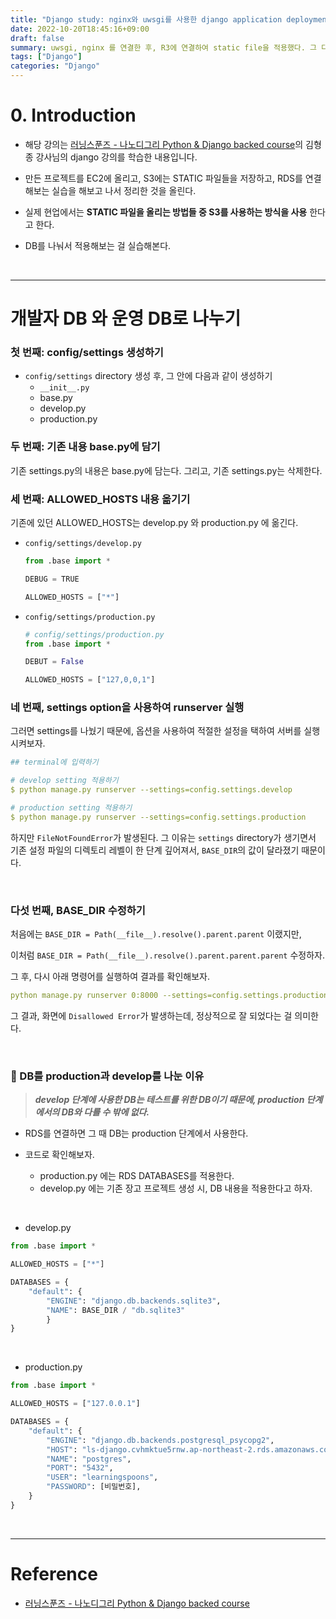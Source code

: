 ```yaml
---
title: "Django study: nginx와 uwsgi를 사용한 django application deployment 04 - DB 나누기"
date: 2022-10-20T18:45:16+09:00
draft: false
summary: uwsgi, nginx 를 연결한 후, R3에 연결하여 static file을 적용했다. 그 다음으로 DB를 develop 단계와 product 단계로 나눠서 적용하기 위해 DB를 나누는 작업을 해본다. 
tags: ["Django"]
categories: "Django"
---
```

# 0. Introduction 

- 해당 강의는 [러닝스푼즈 - 나노디그리 Python & Django backed course](https://learningspoons.com/course/detail/django-backend/)의 김형종 강사님의 django 강의를 학습한 내용입니다.

- 만든 프로젝트를 EC2에 올리고, S3에는 STATIC 파일들을 저장하고, RDS를 연결해보는 실습을 해보고 나서 정리한 것을 올린다.

- 실제 현업에서는 **STATIC 파일을 올리는 방법들 중 S3를 사용하는 방식을 사용** 한다고 한다. 

- DB를 나눠서 적용해보는 걸 실습해본다.

&nbsp;

---
# 개발자 DB 와 운영 DB로 나누기 

### 첫 번째: config/settings 생성하기

- `config/settings` directory 생성 후, 그 안에 다음과 같이 생성하기
    - `__init__.py`
    - base.py
    - develop.py
    - production.py

### 두 번째: 기존 내용 base.py에 담기

기존 settings.py의 내용은 base.py에 담는다. 그리고, 기존 settings.py는 삭제한다.


### 세 번째: ALLOWED_HOSTS 내용 옮기기

기존에 있던 ALLOWED_HOSTS는 develop.py 와 production.py 에 옮긴다. 

- `config/settings/develop.py` 

    ```python
    from .base import * 

    DEBUG = TRUE

    ALLOWED_HOSTS = ["*"]
    ```

- `config/settings/production.py`

    ```python
    # config/settings/production.py
    from .base import *

    DEBUT = False

    ALLOWED_HOSTS = ["127,0,0,1"]
    ```

### 네 번째, settings option을 사용하여 runserver 실행 

그러면 settings를 나눴기 때문에, 옵션을 사용하여 적절한 설정을 택하여 서버를 실행시켜보자.

```yml
## terminal에 입력하기 

# develop setting 적용하기
$ python manage.py runserver --settings=config.settings.develop

# production setting 적용하기
$ python manage.py runserver --settings=config.settings.production
```

하지만 `FileNotFoundError`가 발생된다. 그 이유는 `settings` directory가 생기면서 기존 설정 파일의 디렉토리 레벨이 한 단계 깊어져서, `BASE_DIR`의 값이 달라졌기 때문이다. 

&nbsp;

### 다섯 번째, BASE_DIR 수정하기

처음에는 `BASE_DIR = Path(__file__).resolve().parent.parent` 이랬지만,


이처럼 `BASE_DIR = Path(__file__).resolve().parent.parent.parent` 수정하자.

그 후, 다시 아래 명령어를 실행하여 결과를 확인해보자. 

```yml
python manage.py runserver 0:8000 --settings=config.settings.production
```

그 결과, 화면에 `Disallowed Error`가 발생하는데, 정상적으로 잘 되었다는 걸 의미한다.  

&nbsp;

### 🔆 DB를 production과 develop를 나눈 이유

> **_develop 단계에 사용한 DB는 테스트를 위한 DB이기 때문에, production 단계에서의 DB와 다를 수 밖에 없다._**

- RDS를 연결하면 그 때 DB는 production 단계에서 사용한다.  

- 코드로 확인해보자.
    - production.py 에는 RDS DATABASES를 적용한다.   
    - develop.py 에는 기존 장고 프로젝트 생성 시, DB 내용을 적용한다고 하자.  

&nbsp;

- develop.py

```python
from .base import *

ALLOWED_HOSTS = ["*"]

DATABASES = { 
    "default": {
        "ENGINE": "django.db.backends.sqlite3",     
        "NAME": BASE_DIR / "db.sqlite3"
        }
}
```

&nbsp;


- production.py

```python
from .base import *

ALLOWED_HOSTS = ["127.0.0.1"]

DATABASES = { 
    "default": {
        "ENGINE": "django.db.backends.postgresql_psycopg2",     
        "HOST": "ls-django.cvhmktue5rnw.ap-northeast-2.rds.amazonaws.com",
        "NAME": "postgres", 
        "PORT": "5432",
        "USER": "learningspoons",
        "PASSWORD": [비밀번호], 
    }
}
```

&nbsp;

---

# Reference

- [러닝스푼즈 - 나노디그리 Python & Django backed course](https://learningspoons.com/course/detail/django-backend/)
